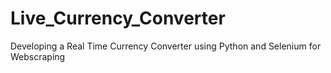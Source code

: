 # Live_Currency_Converter
Developing a Real Time Currency Converter using Python and Selenium for Webscraping
